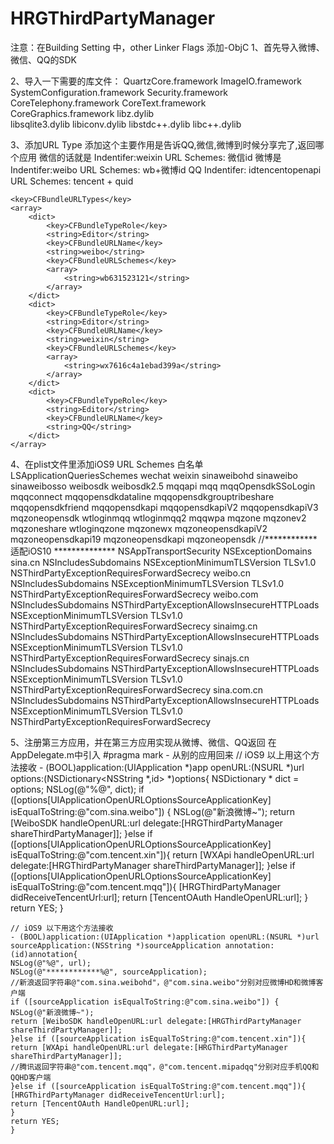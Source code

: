 # HRGThirdPartyManager

注意：在Building Setting 中，other Linker Flags 添加-ObjC
1、首先导入微博、微信、QQ的SDK

2、导入一下需要的库文件：
    QuartzCore.framework 
    ImageIO.framework 
    SystemConfiguration.framework 
    Security.framework
    CoreTelephony.framework 
    CoreText.framework   
    CoreGraphics.framework 
    libz.dylib  
    libsqlite3.dylib
    libiconv.dylib
    libstdc++.dylib
    libc++.dylib

3、添加URL Type
    添加这个主要作用是告诉QQ,微信,微博到时候分享完了,返回哪个应用
    微信的话就是 Indentifer:weixin URL Schemes: 微信id
    微博是 Indentifer:weibo URL Schemes: wb+微博id
    QQ Indentifer: idtencentopenapi URL Schemes: tencent + quid

    <key>CFBundleURLTypes</key>
    <array>
        <dict>
            <key>CFBundleTypeRole</key>
            <string>Editor</string>
            <key>CFBundleURLName</key>
            <string>weibo</string>
            <key>CFBundleURLSchemes</key>
            <array>
                <string>wb631523121</string>
            </array>
        </dict>
        <dict>
            <key>CFBundleTypeRole</key>
            <string>Editor</string>
            <key>CFBundleURLName</key>
            <string>weixin</string>
            <key>CFBundleURLSchemes</key>
            <array>
                <string>wx7616c4a1ebad399a</string>
            </array>
        </dict>
        <dict>
            <key>CFBundleTypeRole</key>
            <string>Editor</string>
            <key>CFBundleURLName</key>
            <string>QQ</string>
        </dict>
    </array>

4、在plist文件里添加iOS9 URL Schemes 白名单
    <key>LSApplicationQueriesSchemes</key>
    <array>
        <string>wechat</string>
        <string>weixin</string>
        <string>sinaweibohd</string>
        <string>sinaweibo</string>
        <string>sinaweibosso</string>
        <string>weibosdk</string>
        <string>weibosdk2.5</string>
        <string>mqqapi</string>
        <string>mqq</string>
        <string>mqqOpensdkSSoLogin</string>
        <string>mqqconnect</string>
        <string>mqqopensdkdataline</string>
        <string>mqqopensdkgrouptribeshare</string>
        <string>mqqopensdkfriend</string>
        <string>mqqopensdkapi</string>
        <string>mqqopensdkapiV2</string>
        <string>mqqopensdkapiV3</string>
        <string>mqzoneopensdk</string>
        <string>wtloginmqq</string>
        <string>wtloginmqq2</string>
        <string>mqqwpa</string>
        <string>mqzone</string>
        <string>mqzonev2</string>
        <string>mqzoneshare</string>
        <string>wtloginqzone</string>
        <string>mqzonewx</string>
        <string>mqzoneopensdkapiV2</string>
        <string>mqzoneopensdkapi19</string>
        <string>mqzoneopensdkapi</string>
        <string>mqzoneopensdk</string>
    </array>
//************ 适配iOS10 **************
    <key>NSAppTransportSecurity</key>
    <dict>
    <key>NSExceptionDomains</key>
    <dict>
    <key>sina.cn</key>
    <dict>
    <key>NSIncludesSubdomains</key>
    <true/>
    <key>NSExceptionMinimumTLSVersion</key>
    <string>TLSv1.0</string>
    <key>NSThirdPartyExceptionRequiresForwardSecrecy</key>
    <false/>
    </dict>
    <key>weibo.cn</key>
    <dict>
    <key>NSIncludesSubdomains</key>
    <true/>
    <key>NSExceptionMinimumTLSVersion</key>
    <string>TLSv1.0</string>
    <key>NSThirdPartyExceptionRequiresForwardSecrecy</key>
    <false/>
    </dict>
    <key>weibo.com</key>
    <dict>
    <key>NSIncludesSubdomains</key>
    <true/>
    <key>NSThirdPartyExceptionAllowsInsecureHTTPLoads</key>
    <true/>
    <key>NSExceptionMinimumTLSVersion</key>
    <string>TLSv1.0</string>
    <key>NSThirdPartyExceptionRequiresForwardSecrecy</key>
    <false/>
    </dict>
    <key>sinaimg.cn</key>
    <dict>
    <key>NSIncludesSubdomains</key>
    <true/>
    <key>NSThirdPartyExceptionAllowsInsecureHTTPLoads</key>
    <true/>
    <key>NSExceptionMinimumTLSVersion</key>
    <string>TLSv1.0</string>
    <key>NSThirdPartyExceptionRequiresForwardSecrecy</key>
    <false/>
    </dict>
    <key>sinajs.cn</key>
    <dict>
    <key>NSIncludesSubdomains</key>
    <true/>
    <key>NSThirdPartyExceptionAllowsInsecureHTTPLoads</key>
    <true/>
    <key>NSExceptionMinimumTLSVersion</key>
    <string>TLSv1.0</string>
    <key>NSThirdPartyExceptionRequiresForwardSecrecy</key>
    <false/>
    </dict>
    <key>sina.com.cn</key>
    <dict>
    <key>NSIncludesSubdomains</key>
    <true/>
    <key>NSThirdPartyExceptionAllowsInsecureHTTPLoads</key>
    <true/>
    <key>NSExceptionMinimumTLSVersion</key>
    <string>TLSv1.0</string>
    <key>NSThirdPartyExceptionRequiresForwardSecrecy</key>
    <false/>
    </dict>
    </dict>
    </dict>

5、注册第三方应用，并在第三方应用实现从微博、微信、QQ返回
    在AppDelegate.m中引入
    #pragma mark - 从别的应用回来
    // iOS9 以上用这个方法接收
    - (BOOL)application:(UIApplication *)app openURL:(NSURL *)url options:(NSDictionary<NSString *,id> *)options{
    NSDictionary * dict = options;
    NSLog(@"%@", dict);
    if ([options[UIApplicationOpenURLOptionsSourceApplicationKey] isEqualToString:@"com.sina.weibo"]) {
    NSLog(@"新浪微博~");
    return [WeiboSDK handleOpenURL:url delegate:[HRGThirdPartyManager shareThirdPartyManager]];
    }else if ([options[UIApplicationOpenURLOptionsSourceApplicationKey] isEqualToString:@"com.tencent.xin"]){
    return [WXApi handleOpenURL:url delegate:[HRGThirdPartyManager shareThirdPartyManager]];
    }else if ([options[UIApplicationOpenURLOptionsSourceApplicationKey] isEqualToString:@"com.tencent.mqq"]){
    [HRGThirdPartyManager didReceiveTencentUrl:url];
    return [TencentOAuth HandleOpenURL:url];
    }
    return YES;
    }

    // iOS9 以下用这个方法接收
    - (BOOL)application:(UIApplication *)application openURL:(NSURL *)url sourceApplication:(NSString *)sourceApplication annotation:(id)annotation{
    NSLog(@"%@", url);
    NSLog(@"************%@", sourceApplication);
    //新浪返回字符串@"com.sina.weibohd"，@"com.sina.weibo"分别对应微博HD和微博客户端
    if ([sourceApplication isEqualToString:@"com.sina.weibo"]) {
    NSLog(@"新浪微博~");
    return [WeiboSDK handleOpenURL:url delegate:[HRGThirdPartyManager shareThirdPartyManager]];
    }else if ([sourceApplication isEqualToString:@"com.tencent.xin"]){
    return [WXApi handleOpenURL:url delegate:[HRGThirdPartyManager shareThirdPartyManager]];
    //腾讯返回字符串@"com.tencent.mqq"，@"com.tencent.mipadqq"分别对应手机QQ和QQHD客户端
    }else if ([sourceApplication isEqualToString:@"com.tencent.mqq"]){
    [HRGThirdPartyManager didReceiveTencentUrl:url];
    return [TencentOAuth HandleOpenURL:url];
    }
    return YES;
    }
